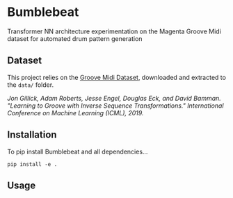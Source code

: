 # Bumblebeat

Transformer NN architecture experimentation on the Magenta Groove Midi dataset for automated drum pattern generation

## Dataset

This project relies on the [Groove Midi Dataset](https://magenta.tensorflow.org/datasets/groove#dataset), downloaded and extracted to the `data/` folder.

*Jon Gillick, Adam Roberts, Jesse Engel, Douglas Eck, and David Bamman.
"Learning to Groove with Inverse Sequence Transformations."
  International Conference on Machine Learning (ICML), 2019.*

## Installation

To pip install Bumblebeat and all dependencies...

`pip install -e .`

## Usage

